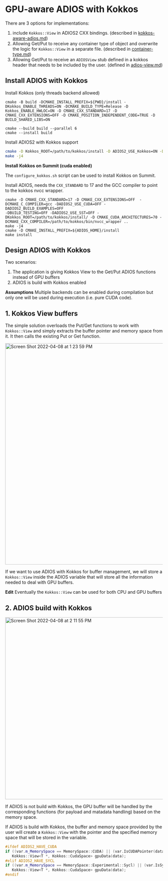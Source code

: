 # GPU-aware ADIOS with Kokkos

There are 3 options for implementations: 
1) include `Kokkos::View` in ADIOS2 CXX bindings. (described in [kokkos-aware-adios.md](https://github.com/anagainaru/ADIOS2-addons/blob/kokkos-view/GPUAware/kokkos/kokkos-aware-adios.md))
2) Allowing Get/Put to receive any container type of object and overwrite the logic for `Kokkos::View` in a separate file. (described in [container-type.md](https://github.com/anagainaru/ADIOS2-addons/blob/kokkos-view/GPUAware/kokkos/container-type.md)) 
3) Allowing Get/Put to receive an `ADIOSView` stub defined in a kokkos header that needs to be included by the user. (defined in [adios-view.md](https://github.com/anagainaru/ADIOS2-addons/blob/kokkos-view/GPUAware/kokkos/adios-view.md))

## Install ADIOS with Kokkos

Install Kokkos (only threads backend allowed)
```
cmake -B build -DCMAKE_INSTALL_PREFIX=${PWD}/install -DKokkos_ENABLE_THREADS=ON -DCMAKE_BUILD_TYPE=Release -D Kokkos_ENABLE_HWLOC=ON -D CMAKE_CXX_STANDARD=17 -D CMAKE_CXX_EXTENSIONS=OFF -D CMAKE_POSITION_INDEPENDENT_CODE=TRUE -D BUILD_SHARED_LIBS=ON

cmake --build build --parallel 6
cmake --install build
```

Install ADIOS2 with Kokkos support
```bash
cmake -D Kokkos_ROOT=/path/to/kokkos/install -D ADIOS2_USE_Kokkos=ON -D CMAKE_POSITION_INDEPENDENT_CODE=TRUE -D BUILD_SHARED_LIBS=ON -D CMAKE_INSTALL_PREFIX=${PWD}/../install ..
make -j4
```

**Install Kokkos on Summit (cuda enabled)**

The `configure_kokkos.sh` script can be used to install Kokkos on Summit.

Install ADIOS, needs the `CXX_STANDARD` to 17 and the GCC compiler to point to the kokkos nvcc wrapper. 
```
cmake -D CMAKE_CXX_STANDARD=17 -D CMAKE_CXX_EXTENSIONS=OFF  -DCMAKE_C_COMPILER=gcc -DADIOS2_USE_CUDA=OFF -DADIOS2_BUILD_EXAMPLES=OFF 
-DBUILD_TESTING=OFF -DADIOS2_USE_SST=OFF -DKokkos_ROOT=/path/to/kokkos/install/ -D CMAKE_CUDA_ARCHITECTURES=70 -DCMAKE_CXX_COMPILER=/path/to/kokkos/bin/nvcc_wrapper ..
make -j4
cmake -D CMAKE_INSTALL_PREFIX=${ADIOS_HOME}/install
make install
```

## Design ADIOS with Kokkos

Two scenarios:
1. The application is giving Kokkos View to the Get/Put ADIOS functions instead of GPU buffers
2. ADIOS is build with Kokkos enabled

**Assumptions**
Multiple backends can be enabled during compilation but only one will be used during execution (i.e. pure CUDA code).

## 1. Kokkos View buffers

The simple solution overloads the Put/Get functions to work with `Kokkos::View` and simply
extracts the buffer pointer and memory space from it. It then calls the existing Put or Get function.

<img width="705" alt="Screen Shot 2022-04-08 at 1 23 59 PM" src="https://user-images.githubusercontent.com/16229479/162491439-3240d802-8d8f-42fa-a8f1-682fe3558994.png">

If we want to use ADIOS with Kokkos for buffer management, we will store a `Kokkos::View` inside the ADIOS variable that will store all the information needed to deal with GPU buffers.

**Edit** Eventually the `Kokkos::View` can be used for both CPU and GPU buffers

## 2. ADIOS build with Kokkos

<img width="580" alt="Screen Shot 2022-04-08 at 2 11 55 PM" src="https://user-images.githubusercontent.com/16229479/162498266-9ce8e7a1-ad9c-43d5-afc2-39510252bbaf.png">

If ADIOS is not build with Kokkos, the GPU buffer will be handled by the corresponding functions (for payload and matadata handling) based on the memory space.

If ADIOS is build with Kokkos, the buffer and memory space provided by the user will create a `Kokkos::View` with the pointer and the specified memory space that will be stored in the variable.

```c++
#ifdef ADIOS2_HAVE_CUDA
if ((var.m_MemorySpace == MemorySpace::CUDA) || (var.IsCUDAPointer(data)))
   Kokkos::View<T *, Kokkos::CudaSpace> gpuData(data);
#elif ADIOS2_HAVE_SYCL
if ((var.m_MemorySpace == MemorySpace::Experimental::Sycl) || (var.IsSyclPointer(data)))
   Kokkos::View<T *, Kokkos::CudaSpace> gpuData(data);
#endif
```
